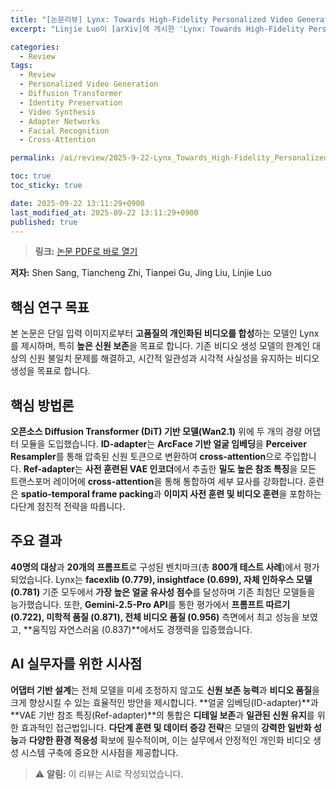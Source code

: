 ```yaml
---
title: "[논문리뷰] Lynx: Towards High-Fidelity Personalized Video Generation"
excerpt: "Linjie Luo이 [arXiv]에 게시한 'Lynx: Towards High-Fidelity Personalized Video Generation' 논문에 대한 자세한 리뷰입니다."

categories:
  - Review
tags:
  - Review
  - Personalized Video Generation
  - Diffusion Transformer
  - Identity Preservation
  - Video Synthesis
  - Adapter Networks
  - Facial Recognition
  - Cross-Attention

permalink: /ai/review/2025-9-22-Lynx_Towards_High-Fidelity_Personalized_Video_Generation/

toc: true
toc_sticky: true

date: 2025-09-22 13:11:29+0900
last_modified_at: 2025-09-22 13:11:29+0900
published: true
---
```

> **링크:** [논문 PDF로 바로 열기](https://arxiv.org/abs/2509.15496)

**저자:** Shen Sang, Tiancheng Zhi, Tianpei Gu, Jing Liu, Linjie Luo



## 핵심 연구 목표
본 논문은 단일 입력 이미지로부터 **고품질의 개인화된 비디오를 합성**하는 모델인 Lynx를 제시하며, 특히 **높은 신원 보존**을 목표로 합니다. 기존 비디오 생성 모델의 한계인 대상의 신원 불일치 문제를 해결하고, 시간적 일관성과 시각적 사실성을 유지하는 비디오 생성을 목표로 합니다.

## 핵심 방법론
**오픈소스 Diffusion Transformer (DiT) 기반 모델(Wan2.1)** 위에 두 개의 경량 어댑터 모듈을 도입했습니다. **ID-adapter**는 **ArcFace 기반 얼굴 임베딩**을 **Perceiver Resampler**를 통해 압축된 신원 토큰으로 변환하여 **cross-attention**으로 주입합니다. **Ref-adapter**는 **사전 훈련된 VAE 인코더**에서 추출한 **밀도 높은 참조 특징**을 모든 트랜스포머 레이어에 **cross-attention**을 통해 통합하여 세부 묘사를 강화합니다. 훈련은 **spatio-temporal frame packing**과 **이미지 사전 훈련 및 비디오 훈련**을 포함하는 다단계 점진적 전략을 따릅니다.

## 주요 결과
**40명의 대상**과 **20개의 프롬프트**로 구성된 벤치마크(총 **800개 테스트 사례**)에서 평가되었습니다. Lynx는 **facexlib (0.779), insightface (0.699), 자체 인하우스 모델 (0.781)** 기준 모두에서 **가장 높은 얼굴 유사성 점수**를 달성하며 기존 최첨단 모델들을 능가했습니다. 또한, **Gemini-2.5-Pro API**를 통한 평가에서 **프롬프트 따르기 (0.722), 미학적 품질 (0.871), 전체 비디오 품질 (0.956)** 측면에서 최고 성능을 보였고, **움직임 자연스러움 (0.837)**에서도 경쟁력을 입증했습니다.

## AI 실무자를 위한 시사점
**어댑터 기반 설계**는 전체 모델을 미세 조정하지 않고도 **신원 보존 능력**과 **비디오 품질**을 크게 향상시킬 수 있는 효율적인 방안을 제시합니다. **얼굴 임베딩(ID-adapter)**과 **VAE 기반 참조 특징(Ref-adapter)**의 통합은 **디테일 보존**과 **일관된 신원 유지**를 위한 효과적인 접근법입니다. **다단계 훈련 및 데이터 증강 전략**은 모델의 **강력한 일반화 성능**과 **다양한 환경 적응성** 확보에 필수적이며, 이는 실무에서 안정적인 개인화 비디오 생성 시스템 구축에 중요한 시사점을 제공합니다.

> ⚠️ **알림:** 이 리뷰는 AI로 작성되었습니다.